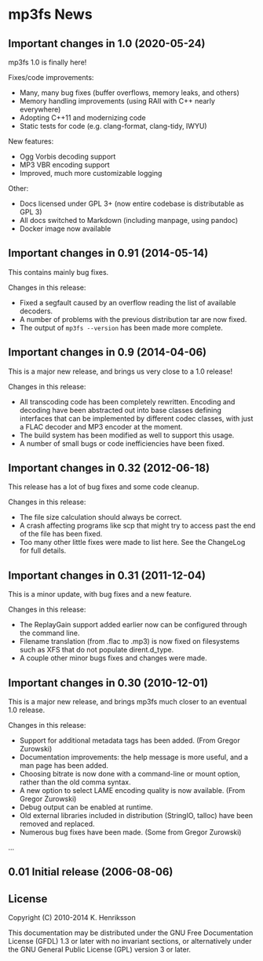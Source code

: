# mp3fs News

## Important changes in 1.0 (2020-05-24)

mp3fs 1.0 is finally here\!

Fixes/code improvements:

  - Many, many bug fixes (buffer overflows, memory leaks, and others)
  - Memory handling improvements (using RAII with C++ nearly everywhere)
  - Adopting C++11 and modernizing code
  - Static tests for code (e.g. clang-format, clang-tidy, IWYU)

New features:

  - Ogg Vorbis decoding support
  - MP3 VBR encoding support
  - Improved, much more customizable logging

Other:

  - Docs licensed under GPL 3+ (now entire codebase is distributable as GPL 3)
  - All docs switched to Markdown (including manpage, using pandoc)
  - Docker image now available

## Important changes in 0.91 (2014-05-14)

This contains mainly bug fixes.

Changes in this release:

  - Fixed a segfault caused by an overflow reading the list of available
    decoders.
  - A number of problems with the previous distribution tar are now fixed.
  - The output of `mp3fs --version` has been made more complete.

## Important changes in 0.9 (2014-04-06)

This is a major new release, and brings us very close to a 1.0 release\!

Changes in this release:

  - All transcoding code has been completely rewritten. Encoding and decoding
    have been abstracted out into base classes defining interfaces that can be
    implemented by different codec classes, with just a FLAC decoder and MP3
    encoder at the moment.
  - The build system has been modified as well to support this usage.
  - A number of small bugs or code inefficiencies have been fixed.

## Important changes in 0.32 (2012-06-18)

This release has a lot of bug fixes and some code cleanup.

Changes in this release:

  - The file size calculation should always be correct.
  - A crash affecting programs like scp that might try to access past the end
    of the file has been fixed.
  - Too many other little fixes were made to list here. See the ChangeLog for
    full details.

## Important changes in 0.31 (2011-12-04)

This is a minor update, with bug fixes and a new feature.

Changes in this release:

  - The ReplayGain support added earlier now can be configured through the
    command line.
  - Filename translation (from .flac to .mp3) is now fixed on filesystems such
    as XFS that do not populate dirent.d\_type.
  - A couple other minor bugs fixes and changes were made.

## Important changes in 0.30 (2010-12-01)

This is a major new release, and brings mp3fs much closer to an eventual 1.0
release.

Changes in this release:

  - Support for additional metadata tags has been added. (From Gregor Zurowski)
  - Documentation improvements: the help message is more useful, and a man page
    has been added.
  - Choosing bitrate is now done with a command-line or mount option, rather
    than the old comma syntax.
  - A new option to select LAME encoding quality is now available. (From Gregor
    Zurowski)
  - Debug output can be enabled at runtime.
  - Old external libraries included in distribution (StringIO, talloc) have
    been removed and replaced.
  - Numerous bug fixes have been made. (Some from Gregor Zurowski)

...

## 0.01 Initial release (2006-08-06)

## License

Copyright (C) 2010-2014 K. Henriksson

This documentation may be distributed under the GNU Free Documentation License
(GFDL) 1.3 or later with no invariant sections, or alternatively under the GNU
General Public License (GPL) version 3 or later.
